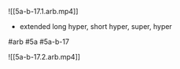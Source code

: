 

![[5a-b-17.1.arb.mp4]]

* extended long hyper, short hyper, super, hyper

#arb #5a #5a-b-17



![[5a-b-17.2.arb.mp4]]


